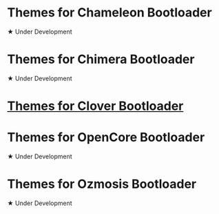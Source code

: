 # Themes for Chameleon Bootloader
★ Under Development

# Themes for Chimera Bootloader
★ Under Development

# <a href="/Clover_Theme.md">Themes for Clover Bootloader</a>

# Themes for OpenCore Bootloader
★ Under Development

# Themes for Ozmosis Bootloader
★ Under Development
